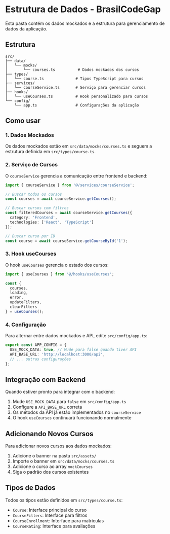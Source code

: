 # Estrutura de Dados - BrasilCodeGap

Esta pasta contém os dados mockados e a estrutura para gerenciamento de dados da aplicação.

## Estrutura

```
src/
├── data/
│   └── mocks/
│       └── courses.ts          # Dados mockados dos cursos
├── types/
│   └── course.ts              # Tipos TypeScript para cursos
├── services/
│   └── courseService.ts       # Serviço para gerenciar cursos
├── hooks/
│   └── useCourses.ts          # Hook personalizado para cursos
└── config/
    └── app.ts                 # Configurações da aplicação
```

## Como usar

### 1. Dados Mockados
Os dados mockados estão em `src/data/mocks/courses.ts` e seguem a estrutura definida em `src/types/course.ts`.

### 2. Serviço de Cursos
O `courseService` gerencia a comunicação entre frontend e backend:

```typescript
import { courseService } from '@/services/courseService';

// Buscar todos os cursos
const courses = await courseService.getCourses();

// Buscar cursos com filtros
const filteredCourses = await courseService.getCourses({
  category: 'Frontend',
  technologies: ['React', 'TypeScript']
});

// Buscar curso por ID
const course = await courseService.getCourseById('1');
```

### 3. Hook useCourses
O hook `useCourses` gerencia o estado dos cursos:

```typescript
import { useCourses } from '@/hooks/useCourses';

const { 
  courses, 
  loading, 
  error, 
  updateFilters, 
  clearFilters 
} = useCourses();
```

### 4. Configuração
Para alternar entre dados mockados e API, edite `src/config/app.ts`:

```typescript
export const APP_CONFIG = {
  USE_MOCK_DATA: true, // Mude para false quando tiver API
  API_BASE_URL: 'http://localhost:3000/api',
  // ... outras configurações
};
```

## Integração com Backend

Quando estiver pronto para integrar com o backend:

1. Mude `USE_MOCK_DATA` para `false` em `src/config/app.ts`
2. Configure a `API_BASE_URL` correta
3. Os métodos da API já estão implementados no `courseService`
4. O hook `useCourses` continuará funcionando normalmente

## Adicionando Novos Cursos

Para adicionar novos cursos aos dados mockados:

1. Adicione o banner na pasta `src/assets/`
2. Importe o banner em `src/data/mocks/courses.ts`
3. Adicione o curso ao array `mockCourses`
4. Siga o padrão dos cursos existentes

## Tipos de Dados

Todos os tipos estão definidos em `src/types/course.ts`:

- `Course`: Interface principal do curso
- `CourseFilters`: Interface para filtros
- `CourseEnrollment`: Interface para matrículas
- `CourseRating`: Interface para avaliações 